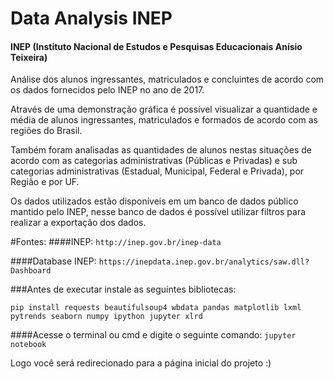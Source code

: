 # Data Analysis INEP

#### INEP (Instituto Nacional de Estudos e Pesquisas Educacionais Anísio Teixeira)

Análise dos alunos ingressantes, matriculados e concluintes de acordo com os dados fornecidos pelo INEP no ano de 2017.

Através de uma demonstração gráfica é possível visualizar a quantidade e média de alunos ingressantes, matriculados e formados de acordo com as regiões do Brasil.

Também foram analisadas as quantidades de alunos nestas situações de acordo com as categorias administrativas  (Públicas e Privadas) e sub categorias administrativas (Estadual, Municipal, Federal e Privada), por Região e por UF.

Os dados utilizados estão disponíveis em um banco de dados público mantido pelo INEP, nesse banco de dados é possível utilizar filtros para realizar a exportação dos dados.

#Fontes:
####INEP: 
`http://inep.gov.br/inep-data`

####Database INEP: 
`https://inepdata.inep.gov.br/analytics/saw.dll?Dashboard`

###Antes de executar instale as seguintes bibliotecas:

```
pip install requests beautifulsoup4 wbdata pandas matplotlib lxml pytrends seaborn numpy ipython jupyter xlrd
```

####Acesse o terminal ou cmd e digite o seguinte comando:
 `jupyter notebook` 

Logo você será redirecionado para a página inicial do projeto :)
